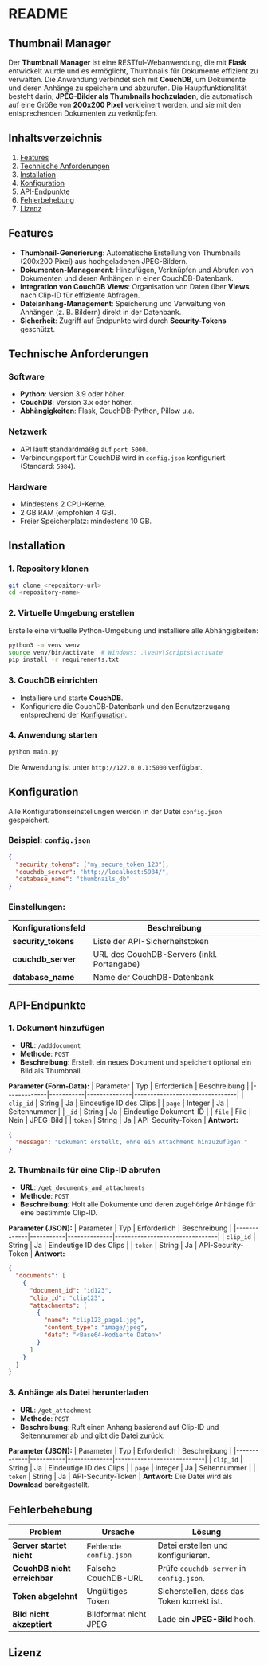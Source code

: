 # README
## **Thumbnail Manager**
Der **Thumbnail Manager** ist eine RESTful-Webanwendung, die mit **Flask** entwickelt wurde und es ermöglicht, Thumbnails für Dokumente effizient zu verwalten. Die Anwendung verbindet sich mit **CouchDB**, um Dokumente und deren Anhänge zu speichern und abzurufen.
Die Hauptfunktionalität besteht darin, **JPEG-Bilder als Thumbnails hochzuladen**, die automatisch auf eine Größe von **200x200 Pixel** verkleinert werden, und sie mit den entsprechenden Dokumenten zu verknüpfen.
## **Inhaltsverzeichnis**
1. [Features]()
2. [Technische Anforderungen]()
3. [Installation]()
4. [Konfiguration]()
5. [API-Endpunkte]()
6. [Fehlerbehebung]()
7. [Lizenz]()

## **Features**
- **Thumbnail-Generierung**: Automatische Erstellung von Thumbnails (200x200 Pixel) aus hochgeladenen JPEG-Bildern.
- **Dokumenten-Management**: Hinzufügen, Verknüpfen und Abrufen von Dokumenten und deren Anhängen in einer CouchDB-Datenbank.
- **Integration von CouchDB Views**: Organisation von Daten über **Views** nach Clip-ID für effiziente Abfragen.
- **Dateianhang-Management**: Speicherung und Verwaltung von Anhängen (z. B. Bildern) direkt in der Datenbank.
- **Sicherheit**: Zugriff auf Endpunkte wird durch **Security-Tokens** geschützt.

## **Technische Anforderungen**
### **Software**
- **Python**: Version 3.9 oder höher.
- **CouchDB**: Version 3.x oder höher.
- **Abhängigkeiten**: Flask, CouchDB-Python, Pillow u.a.

### **Netzwerk**
- API läuft standardmäßig auf `port 5000`.
- Verbindungsport für CouchDB wird in `config.json` konfiguriert (Standard: `5984`).

### **Hardware**
- Mindestens 2 CPU-Kerne.
- 2 GB RAM (empfohlen 4 GB).
- Freier Speicherplatz: mindestens 10 GB.

## **Installation**
### **1. Repository klonen**
``` bash
git clone <repository-url>
cd <repository-name>
```
### **2. Virtuelle Umgebung erstellen**
Erstelle eine virtuelle Python-Umgebung und installiere alle Abhängigkeiten:
``` bash
python3 -m venv venv
source venv/bin/activate  # Windows: .\venv\Scripts\activate
pip install -r requirements.txt
```
### **3. CouchDB einrichten**
- Installiere und starte **CouchDB**.
- Konfiguriere die CouchDB-Datenbank und den Benutzerzugang entsprechend der [Konfiguration]().

### **4. Anwendung starten**
``` bash
python main.py
```
Die Anwendung ist unter `http://127.0.0.1:5000` verfügbar.
## **Konfiguration**
Alle Konfigurationseinstellungen werden in der Datei `config.json` gespeichert.
### **Beispiel: `config.json`**
``` json
{
  "security_tokens": ["my_secure_token_123"],
  "couchdb_server": "http://localhost:5984/",
  "database_name": "thumbnails_db"
}
```
### **Einstellungen:**

| Konfigurationsfeld | Beschreibung |
| --- | --- |
| **security_tokens** | Liste der API-Sicherheitstoken |
| **couchdb_server** | URL des CouchDB-Servers (inkl. Portangabe) |
| **database_name** | Name der CouchDB-Datenbank |
## **API-Endpunkte**
### **1. Dokument hinzufügen**
- **URL**: `/adddocument`
- **Methode**: `POST`
- **Beschreibung**: Erstellt ein neues Dokument und speichert optional ein Bild als Thumbnail.

**Parameter (Form-Data):** | Parameter | Typ | Erforderlich | Beschreibung | |-------------|-----------|--------------|--------------------------------| | `clip_id` | String | Ja | Eindeutige ID des Clips | | `page` | Integer | Ja | Seitennummer | | `_id` | String | Ja | Eindeutige Dokument-ID | | `file` | File | Nein | JPEG-Bild | | `token` | String | Ja | API-Security-Token |
**Antwort:**
``` json
{
  "message": "Dokument erstellt, ohne ein Attachment hinzuzufügen."
}
```
### **2. Thumbnails für eine Clip-ID abrufen**
- **URL**: `/get_documents_and_attachments`
- **Methode**: `POST`
- **Beschreibung**: Holt alle Dokumente und deren zugehörige Anhänge für eine bestimmte Clip-ID.

**Parameter (JSON):** | Parameter | Typ | Erforderlich | Beschreibung | |-------------|-----------|--------------|--------------------------------| | `clip_id` | String | Ja | Eindeutige ID des Clips | | `token` | String | Ja | API-Security-Token |
**Antwort:**
``` json
{
  "documents": [
    {
      "document_id": "id123",
      "clip_id": "clip123",
      "attachments": [
        {
          "name": "clip123_page1.jpg",
          "content_type": "image/jpeg",
          "data": "<Base64-kodierte Daten>"
        }
      ]
    }
  ]
}
```
### **3. Anhänge als Datei herunterladen**
- **URL**: `/get_attachment`
- **Methode**: `POST`
- **Beschreibung**: Ruft einen Anhang basierend auf Clip-ID und Seitennummer ab und gibt die Datei zurück.

**Parameter (JSON):** | Parameter | Typ | Erforderlich | Beschreibung | |-------------|-----------|--------------|----------------------------| | `clip_id` | String | Ja | Eindeutige ID des Clips | | `page` | Integer | Ja | Seitennummer | | `token` | String | Ja | API-Security-Token |
**Antwort:**
Die Datei wird als **Download** bereitgestellt.
## **Fehlerbehebung**

| Problem | Ursache | Lösung |
| --- | --- | --- |
| **Server startet nicht** | Fehlende `config.json` | Datei erstellen und konfigurieren. |
| **CouchDB nicht erreichbar** | Falsche CouchDB-URL | Prüfe `couchdb_server` in `config.json`. |
| **Token abgelehnt** | Ungültiges Token | Sicherstellen, dass das Token korrekt ist. |
| **Bild nicht akzeptiert** | Bildformat nicht JPEG | Lade ein **JPEG-Bild** hoch. |
## **Lizenz**

